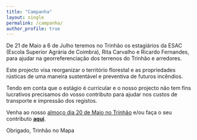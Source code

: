 ```yaml
---
title: "Campanha"
layout: single
permalink: /campanha/
author_profile: true
---
```


De 21 de Maio a 6 de Julho teremos no Trinhão os estagiários da ESAC (Escola Superior Agrária de Coimbra), Rita Carvalho e Ricardo Fernandes, para ajudar na georreferenciação dos terrenos do Trinhão e arredores.

Este projecto visa reorganizar o território florestal e as propriedades rústicas de uma maneira sustentável e preventiva de futuros incêndios.

Tendo em conta que o estágio é curricular e o nosso projecto não tem fins lucrativos precisamos do vosso contributo para ajudar nos custos de transporte e impressão dos registos.

Venha ao nosso [almoço dia 20 de Maio no Trinhão](https://www.facebook.com/events/183442655613446/) e/ou faça o seu contributo [**aqui**](https://ppl.com.pt/vaquinha/georeferenciacao).

Obrigado, 
Trinhão no Mapa
